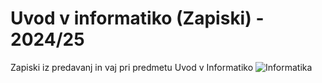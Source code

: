 # Uvod v informatiko (Zapiski) - 2024/25
Zapiski iz predavanj in vaj pri predmetu Uvod v Informatiko
![Informatika](https://encrypted-tbn0.gstatic.com/images?q=tbn:ANd9GcRA2KK6rLwzQRYMp7IbaLnYlxSjMlpFDMwNUg&s)
